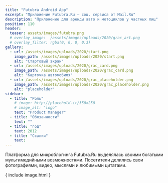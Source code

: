```yaml
---
title: "Futubra Android App"
excerpt: "Приложение Futubra.Ru — соц. сервиса от Mail.Ru"
description: "Приложение для аренды авто и мотоциклов у частных лиц"
position: 110
header:
  teaser: assets/images/futubra.png
  # overlay_image:  /assets/images/uploads/2020/grac_art.png
  # overlay_filter: rgba(0, 0, 0, 0.3)
gallery:
  - url: /assets/images/uploads/2020/start.png
    image_path: /assets/images/uploads/2020/start.png
    alt: "Стартовый экран"
  - url: /assets/images/uploads/2020/grac_card.png
    image_path: /assets/images/uploads/2020/grac_card.png
    alt: "Карточка автомобиля"
  - url: /assets/images/uploads/2020/grac_placeholder.png
    image_path: /assets/images/uploads/2020/grac_placeholder.png
    alt: "placeholder"
sidebar:
  - title: "Роль"
    # image: http://placehold.it/350x250
    # image_alt: "logo"
    text: "Product Manager"
  - title: "Обязанности"
    text: ""
  - title: "год"
    text: 2012
  - title: "Ссылки"
    text:
---
```


Платформа для микроблогинга Futubra.Ru выделялась своими богатыми мультимедийными возможностями. Посетители делились свои фотографиями, видео, мыслями и любимыми цитатами.

{ include image.html }
